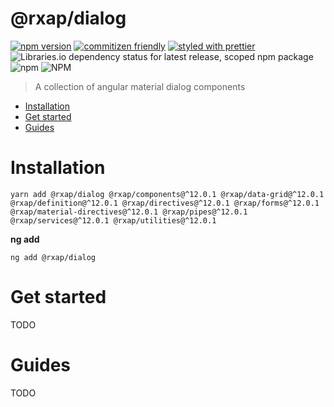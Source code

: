 @rxap/dialog
======

[![npm version](https://img.shields.io/npm/v/@rxap/dialog?style=flat-square)](https://www.npmjs.com/package/@rxap/dialog)
[![commitizen friendly](https://img.shields.io/badge/commitizen-friendly-brightgreen.svg?style=flat-square)](https://commitizen.github.io/cz-cli/)
[![styled with prettier](https://img.shields.io/badge/styled_with-prettier-ff69b4.svg?style=flat-square)](https://github.com/prettier/prettier)
![Libraries.io dependency status for latest release, scoped npm package](https://img.shields.io/librariesio/release/npm/@rxap/dialog)
![npm](https://img.shields.io/npm/dm/@rxap/dialog)
![NPM](https://img.shields.io/npm/l/@rxap/dialog)

> A collection of angular material dialog components

- [Installation](#installation)
- [Get started](#get-started)
- [Guides](#guides)

# Installation

```
yarn add @rxap/dialog @rxap/components@^12.0.1 @rxap/data-grid@^12.0.1 @rxap/definition@^12.0.1 @rxap/directives@^12.0.1 @rxap/forms@^12.0.1 @rxap/material-directives@^12.0.1 @rxap/pipes@^12.0.1 @rxap/services@^12.0.1 @rxap/utilities@^12.0.1 
```

**ng add**

```
ng add @rxap/dialog
```

# Get started

TODO

# Guides

TODO


